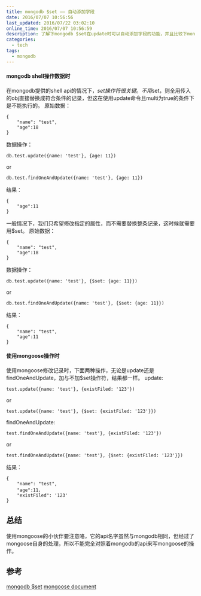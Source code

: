```yaml
---
title: mongodb $set —— 自动添加字段
date: 2016/07/07 10:56:56
last_updated: 2016/07/22 03:02:10
online_time: 2016/07/07 10:56:59
description: 了解下mongodb $set在update时可以自动添加字段的功能，并且比较下mongoose操作与mongodb shell操作的区别
categories:
  - tech
tags:
  - mongodb
---
```


#### mongodb shell操作数据时
在mongodb提供的shell api的情况下，$set操作符很关键。
不用$set，则全用传入的obj直接替换成符合条件的记录，但这在使用update命令且multi为true的条件下是不能执行的。
原始数据：
```
{
	"name": "test",
	"age":18
}
```
数据操作：
```
db.test.update({name: 'test'}, {age: 11})
```
or
```
db.test.findOneAndUpdate({name: 'test'}, {age: 11})
```
结果：
```
{
	"age":11
}
```

一般情况下，我们只希望修改指定的属性，而不需要替换整条记录，这时候就需要用$set。
原始数据：
```
{
	"name": "test",
	"age":18
}
```
数据操作：
```
db.test.update({name: 'test'}, {$set: {age: 11}})
```
or
```
db.test.findOneAndUpdate({name: 'test'}, {$set: {age: 11}})
```
结果：
```
{
	"name": "test",
	"age":11
}
```

#### 使用mongoose操作时
使用mongoose修改记录时，下面两种操作，无论是update还是findOneAndUpdate，加与不加$set操作符，结果都一样。
update:
```
test.update({name: 'test'}, {existFiled: '123'})
```
or
```
test.update({name: 'test'}, {$set: {existFiled: '123'}})
```

findOneAndUpdate:
```
test.findOneAndUpdate({name: 'test'}, {existFiled: '123'})
```
or
```
test.findOneAndUpdate({name: 'test'}, {$set: {existFiled: '123'}})
```

结果：
```
{
	"name": "test",
	"age":11，
	"existFiled": '123'
}
```

## 总结
使用mongoose的小伙伴要注意咯，它的api名字虽然与mongodb相同，但经过了mongoose自身的处理，所以不能完全对照着mongodb的api来写mongoose的操作。

## 参考
[mongodb $set](https://docs.mongodb.com/manual/reference/operator/update/set/)
[mongoose document](http://mongoosejs.com/docs/documents.html)
